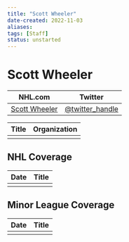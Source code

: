 ```yaml
---
title: "Scott Wheeler"
date-created: 2022-11-03
aliases: 
tags: [Staff]
status: unstarted
---
```


# Scott Wheeler

| NHL.com | Twitter |
| ------- | ------- |
| [Scott Wheeler]() | [@twitter_handle](https://twitter.com/)

| Title | Organization |
| ----- | ------------ |
|       |              |



## NHL  Coverage
| Date | Title |
| ---- | ----- |
|      |       |



## Minor League Coverage
| Date | Title |
| ---- | ----- |
|      |       |


